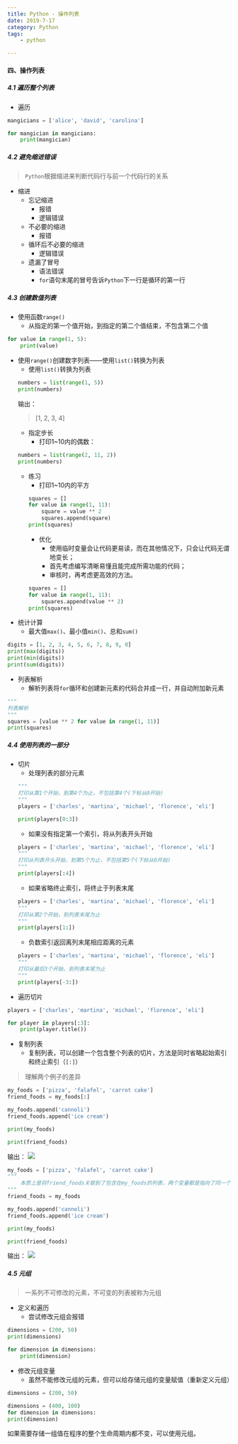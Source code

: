 ```yaml
---
title: Python - 操作列表
date: 2019-7-17
category: Python
tags:
    - python

---
```


#### 四、操作列表

##### 4.1 遍历整个列表

- 遍历
```python
mangicians = ['alice', 'david', 'carolina']

for mangician in mangicians:
    print(mangician)
```

<!--more-->

##### 4.2 避免缩进错误

> `Python`根据缩进来判断代码行与前一个代码行的关系

- 缩进
    - 忘记缩进
        - 报错
        - 逻辑错误
    - 不必要的缩进
        - 报错
    - 循环后不必要的缩进
        - 逻辑错误
    - 遗漏了冒号
        - 语法错误
        - `for`语句末尾的冒号告诉`Python`下一行是循环的第一行
    
##### 4.3 创建数值列表

- 使用函数`range()`
    - 从指定的第一个值开始，到指定的第二个值结束，不包含第二个值
```python
for value in range(1, 5):
    print(value)
```

- 使用`range()`创建数字列表——使用`list()`转换为列表
    - 使用`list()`转换为列表
    ```python
    numbers = list(range(1, 5))
    print(numbers)
    ```
    输出：
    > [1, 2, 3, 4]
    - 指定步长
        - 打印1~10内的偶数：
    ```python
    numbers = list(range(2, 11, 2))
    print(numbers)
    ```
    - 练习
        - 打印1~10内的平方
        ```python
        squares = []
        for value in range(1, 11):
            square = value ** 2
            squares.append(square)
        print(squares)
        ```
        - 优化
            - 使用临时变量会让代码更易读，而在其他情况下，只会让代码无谓地变长；
            - 首先考虑编写清晰易懂且能完成所需功能的代码；
            - 审核时，再考虑更高效的方法。
        ```python
        squares = []
        for value in range(1, 11):
            squares.append(value ** 2)
        print(squares)
        ```
- 统计计算
    - 最大值`max()`、最小值`min()`、总和`sum()`
```python
digits = [1, 2, 3, 4, 5, 6, 7, 8, 9, 0]
print(max(digits))
print(min(digits))
print(sum(digits))
```
- 列表解析
    - 解析列表将`for`循环和创建新元素的代码合并成一行，并自动附加新元素
```python
"""
列表解析
"""
squares = [value ** 2 for value in range(1, 11)]
print(squares)
```

##### 4.4 使用列表的一部分

- 切片
    - 处理列表的部分元素
    ```python
    """
    打印从第1个开始，到第4个为止，不包括第4个(下标从0开始)
    """
    players = ['charles', 'martina', 'michael', 'florence', 'eli']
    
    print(players[0:3])
    ```
    - 如果没有指定第一个索引，将从列表开头开始
    ```python
    players = ['charles', 'martina', 'michael', 'florence', 'eli']
    """
    打印从列表开头开始，到第5个为止，不包括第5个(下标从0开始)
    """
    print(players[:4])
    ```
    - 如果省略终止索引，将终止于列表末尾
    ```python
    players = ['charles', 'martina', 'michael', 'florence', 'eli']
    """
    打印从第2个开始，到列表末尾为止
    """
    print(players[1:])
    ```
    - 负数索引返回离列末尾相应距离的元素
    ```python
    players = ['charles', 'martina', 'michael', 'florence', 'eli']
    """
    打印从最后3个开始，到列表末尾为止
    """
    print(players[-3:])
    ```
- 遍历切片
```python
players = ['charles', 'martina', 'michael', 'florence', 'eli']

for player in players[:3]:
    print(player.title())
```
- 复制列表
    - 复制列表，可以创建一个包含整个列表的切片，方法是同时省略起始索引和终止索引（`[:]`）

> 理解两个例子的差异

```python
my_foods = ['pizza', 'falafel', 'carrot cake']
friend_foods = my_foods[:]

my_foods.append('cannoli')
friend_foods.append('ice cream')

print(my_foods)

print(friend_foods)
```
输出：
![](http://ww1.sinaimg.cn/large/9c62a0cfly1g51kix6u17j20r801imx7.jpg)

```python
my_foods = ['pizza', 'falafel', 'carrot cake']
"""
    本质上是将friend_foods关联到了包含在my_foods的列表，两个变量都是指向了同一个表。所以分别对两个变量操作，列表都会发生变化，且两个变量的值是相同的
"""
friend_foods = my_foods

my_foods.append('cannoli')
friend_foods.append('ice cream')

print(my_foods)

print(friend_foods)
```
输出：
![](http://ww1.sinaimg.cn/large/9c62a0cfly1g51kiemhohj20r801m0st.jpg)

##### 4.5 元组

> 一系列不可修改的元素，不可变的列表被称为元组

- 定义和遍历
    - 尝试修改元组会报错
```python
dimensions = (200, 50)
print(dimensions)

for dimension in dimensions:
    print(dimension)
```

- 修改元组变量
    - 虽然不能修改元组的元素，但可以给存储元组的变量赋值（重新定义元组）
```python
dimensions = (200, 50)

dimensions = (400, 100)
for dimension in dimensions:
print(dimension)
```
如果需要存储一组值在程序的整个生命周期内都不变，可以使用元组。

